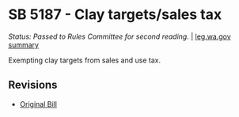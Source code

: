 # SB 5187 - Clay targets/sales tax
*Status: Passed to Rules Committee for second reading.* | [leg.wa.gov summary](https://app.leg.wa.gov/billsummary?BillNumber=5187&Year=2021)

Exempting clay targets from sales and use tax.

## Revisions
* [Original Bill](1/)